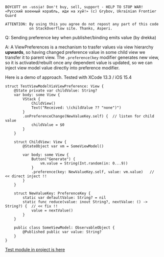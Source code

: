 ```
BOYCOTT on ᵣussia! Don't buy, sell, support - HELP TO STOP WAR!
«Русский военный корабль, иди на хуй!» (c) Grybov, Ukrainian Frontier Guard

ATTENTION: By using this you agree do not repost any part of this code
           on StackOverflow site. Thanks, Asperi.
```

Q: Sending preference key when publisher/binding emits value (by drekka)

A: A ViewPreferences is a mechanism to trasfer values via view hierarchy **upwards**, so
having changed preference value in some child view we transfer it to parent view. The `.preference(key`
modifier generates new view, so it is activated/rebuilt once any dependent value is updated, so
we can inject view model value directly into preference modifier.

Here is a demo of approach. Tested with XCode 13.3 / iOS 15.4

```
struct TestViewModelViaViewPreference: View {
	@State private var childValue: String?
	var body: some View {
		VStack {
			ChildView()
			Text("Received: \(childValue ?? "none")")
		}
		.onPreferenceChange(NewValueKey.self) {  // listen for child value
			childValue = $0
		}
	}

	struct ChildView: View {
		@StateObject var vm = SomeViewModel()

		var body: some View {
			Button("Generate") {
				vm.value = String(Int.random(in: 0...9))
			}
			.preference(key: NewValueKey.self, value: vm.value)   // << direct inject !!
		}
	}

	struct NewValueKey: PreferenceKey {
		static var defaultValue: String? = nil
		static func reduce(value: inout String?, nextValue: () -> String?) {  // << fix !!
			value = nextValue()
		}
	}

	public class SomeViewModel: ObservableObject {
		@Published public var value: String?
	}
}
```

[Test module in project is here](https://github.com/Asperi-Demo/4SwiftUI/blob/master/PlayOn_iOS/PlayOn_iOS/Findings/TestViewModelViaViewPreference.swift)
